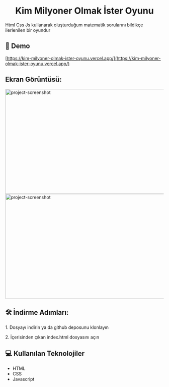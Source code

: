 <h1 align="center" id="title">Kim Milyoner Olmak İster Oyunu</h1>

<p id="description">Html Css Js kullanarak oluşturduğum matematik sorularını bildikçe ilerlenilen bir oyundur</p>

<h2>🚀 Demo</h2>

[https://kim-milyoner-olmak-ister-oyunu.vercel.app/](https://kim-milyoner-olmak-ister-oyunu.vercel.app/)

<h2>Ekran Görüntüsü:</h2>

<img src="https://i.hizliresim.com/pa6ela1.png" alt="project-screenshot" width="829" height="332.23/">

<img src="https://i.hizliresim.com/ec3enec.png" alt="project-screenshot" width="829" height="332.23/">

<h2>🛠️ İndirme Adımları:</h2>

<p>1. Dosyayı indirin ya da github deposunu klonlayın</p>

<p>2. İçerisinden çıkan index.html dosyasını açın</p>

  
  
<h2>💻 Kullanılan Teknolojiler</h2>


*   HTML
*   CSS
*   Javascript
